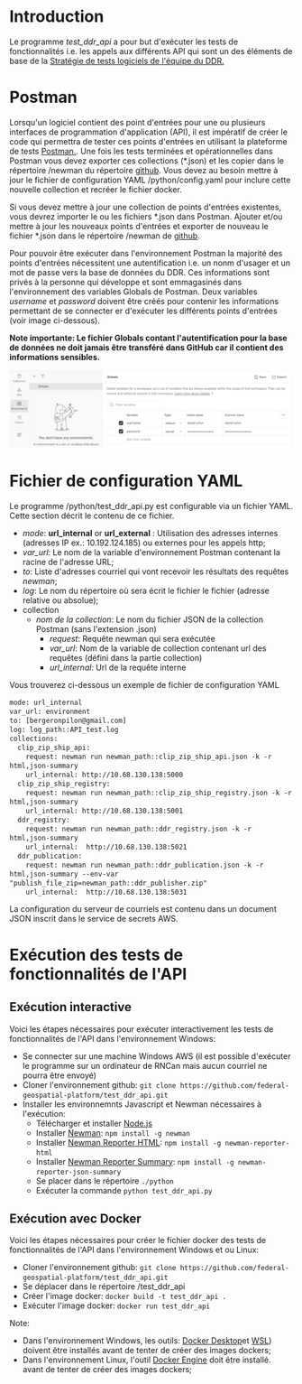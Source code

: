 


# Introduction

Le programme *test_ddr_api* a pour but d'exécuter les tests de fonctionnalités i.e. les appels aux différents API qui sont un des éléments de base de la 
[Stratégie de tests logiciels de l'équipe du DDR.](https://github.com/federal-geospatial-platform/project_management/tree/main/testing_strategy)

# Postman

Lorsqu'un logiciel contient des point d'entrées pour une ou plusieurs interfaces de programmation d'application (API), 
il est impératif de créer le code qui permettra de tester ces points d'entrées en utilisant la plateforme de tests 
[Postman.](https://www.postman.com/). Une fois les tests terminées et opérationnelles dans Postman vous devez exporter 
ces collections (*.json) et les copier dans le répertoire /newman du répertoire [github](https://github.com/federal-geospatial-platform/project_management/tree/main/testing_strategy). 
Vous devez au besoin mettre à jour le fichier de configuration YAML /python/config.yaml pour inclure cette nouvelle collection 
et recréer le fichier docker.

Si vous devez mettre à jour une collection de points d'entrées existentes, vous devrez importer le ou les fichiers *.json dans Postman. 
Ajouter et/ou mettre à jour les nouveaux points d'entrées et exporter de nouveau le fichier *.json dans le répertoire 
/newman de [github](https://github.com/federal-geospatial-platform/project_management/tree/main/testing_strategy).  

Pour pouvoir être exécuter dans l'environnement Postman la majorité des points d'entrées nécessitent une autentification 
i.e. un nonm d'usager et un mot de passe vers la base de données du DDR. Ces informations sont privés à la personne qui 
développe et sont emmagasinés dans l'environnement des variables Globals de Postman. Deux variables *username* et 
*password* doivent être créés pour contenir les informations permettant de se connecter er d'exécuter les différents 
points d'entrées (voir image ci-dessous).  

**Note importante: Le fichier Globals contant l'autentification pour la base de données ne doit jamais être transféré dans
GitHub car il contient des informations sensibles.**

![img.png](img.png)

# Fichier de configuration YAML

Le programme /python/test_ddr_api.py est configurable via un fichier YAML. Cette section décrit le contenu de ce fichier.

 - *mode*: **url_internal** or **url_external** : Utilisation des adresses internes (adresses IP ex.: 10.192.124.185) ou externes pour les appels http;
 - *var_url*: Le nom de la variable d'environnement Postman contenant la racine de l'adresse URL;
 - *to*: Liste d'adresses courriel qui vont recevoir les résultats des requêtes *newman*;
 - *log*: Le nom du répertoire où sera écrit le fichier le fichier (adresse relative ou absolue);
 - collection
     - *nom de la collection*: Le nom du fichier JSON de la collection Postman (sans l'extension .json)
       - *request*: Requête newman qui sera exécutée
       - *var_url*: Nom de la variable de collection contenant url des requêtes (défini dans la partie collection)
       - *url_internal*: Url de la requête interne
    
Vous trouverez ci-dessous un exemple de fichier de configuration YAML

```
mode: url_internal
var_url: environment
to: [bergeronpilon@gmail.com]
log: log_path::API_test.log
collections:
  clip_zip_ship_api:
    request: newman run newman_path::clip_zip_ship_api.json -k -r html,json-summary
    url_internal: http://10.68.130.138:5000
  clip_zip_ship_registry:
    request: newman run newman_path::clip_zip_ship_registry.json -k -r html,json-summary
    url_internal: http://10.68.130.138:5001
  ddr_registry:
    request: newman run newman_path::ddr_registry.json -k -r html,json-summary
    url_internal:  http://10.68.130.138:5021
  ddr_publication:
    request: newman run newman_path::ddr_publication.json -k -r html,json-summary --env-var "publish_file_zip=newman_path::ddr_publisher.zip"
    url_internal:  http://10.68.130.138:5031
```

La configuration du serveur de courriels est contenu dans un document JSON inscrit dans le service de secrets AWS.

# Exécution des tests de fonctionnalités de l'API

## Exécution interactive

Voici les étapes nécessaires pour exécuter interactivement les tests de fonctionnalités de l'API dans l'environnement Windows:

 - Se connecter sur une machine Windows AWS (il est possible d'exécuter le programme sur un ordinateur
de RNCan mais aucun courriel ne pourra être envoyé)
 - Cloner l'environnement github: `git clone https://github.com/federal-geospatial-platform/test_ddr_api.git`
 - Installer les environnemnts Javascript et Newman nécessaires à l'exécution:
   - Télécharger et installer [Node.js](https://nodejs.org/en/download)
   - Installer [Newman](https://github.com/postmanlabs/newman): `npm install -g newman`
   - Installer [Newman Reporter HTML](https://www.npmjs.com/package/newman-reporter-html): `npm install -g newman-reporter-html`
   - Installer [Newman Reporter Summary](https://www.npmjs.com/package/newman-reporter-json-summary): `npm install -g newman-reporter-json-summary`
   - Se placer dans le répertoire `./python`
   - Exécuter la commande `python test_ddr_api.py`

## Exécution avec Docker

Voici les étapes nécessaires pour créer le fichier docker des tests de fonctionnalités de l'API dans l'environnement Windows et ou Linux:

  - Cloner l'environnement github: `git clone https://github.com/federal-geospatial-platform/test_ddr_api.git`
  - Se déplacer dans le répertoire /test_ddr_api
  - Créer l'image docker: `docker build -t test_ddr_api .`
  - Exécuter l'image docker: `docker run test_ddr_api`

Note: 
  - Dans l'environnement Windows, les outils: [Docker Desktop](https://www.docker.com/products/docker-desktop/)et 
[WSL](https://learn.microsoft.com/en-us/windows/wsl/install)) doivent être installés avant de tenter de créer des 
images dockers;
  - Dans l'environnement Linux, l'outil [Docker Engine](https://docs.docker.com/engine/install/ubuntu/) doit être installé. 
avant de tenter de créer des images dockers; 






